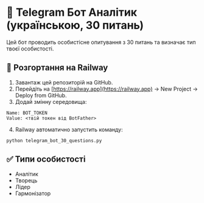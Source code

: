 
# 🤖 Telegram Бот Аналітик (українською, 30 питань)

Цей бот проводить особистісне опитування з 30 питань та визначає тип твоєї особистості.

## 🚀 Розгортання на Railway

1. Завантаж цей репозиторій на GitHub.
2. Перейдіть на [https://railway.app](https://railway.app) → New Project → Deploy from GitHub.
3. Додай змінну середовища:

```
Name: BOT_TOKEN
Value: <твій токен від BotFather>
```

4. Railway автоматично запустить команду:
```
python telegram_bot_30_questions.py
```

## ✅ Типи особистості

- Аналітик
- Творець
- Лідер
- Гармонізатор
